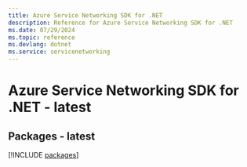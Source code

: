 ```yaml
---
title: Azure Service Networking SDK for .NET
description: Reference for Azure Service Networking SDK for .NET
ms.date: 07/29/2024
ms.topic: reference
ms.devlang: dotnet
ms.service: servicenetworking
---
```

# Azure Service Networking SDK for .NET - latest
## Packages - latest
[!INCLUDE [packages](service-networking-index.md)]